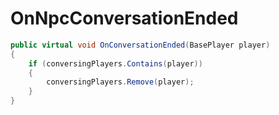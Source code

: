 <Badge type="danger" text="Carbon Compatible"/><Badge type="warning" text="Oxide Compatible"/>
# OnNpcConversationEnded
```csharp
public virtual void OnConversationEnded(BasePlayer player)
{
	if (conversingPlayers.Contains(player))
	{
		conversingPlayers.Remove(player);
	}
}

```

